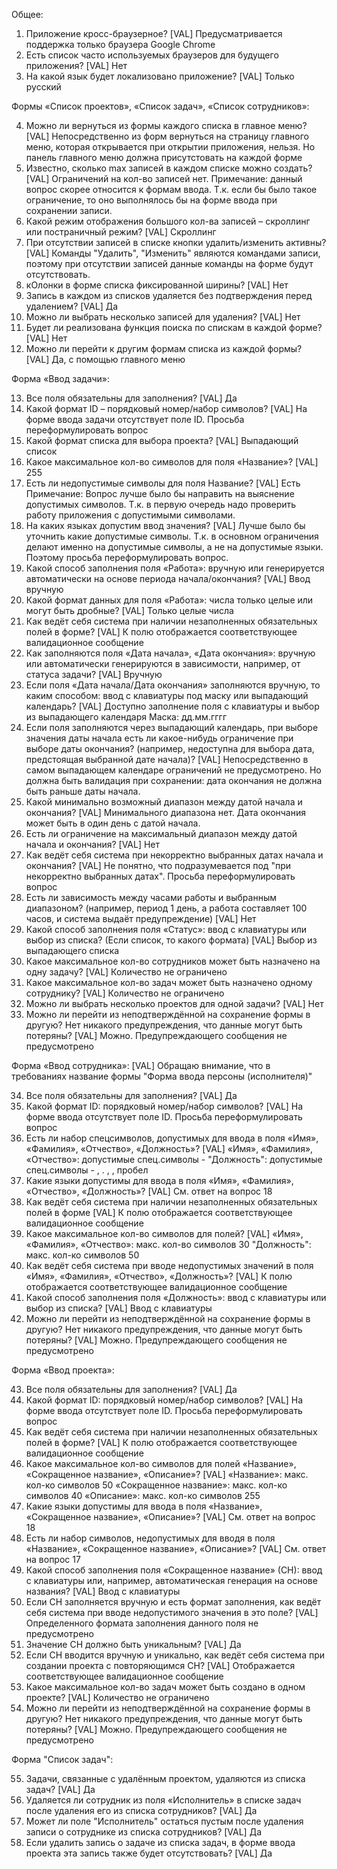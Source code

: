 Общее:
1)	Приложение кросс-браузерное?
[VAL] Предусматривается поддержка только браузера Google Chrome
2)	Есть список часто используемых браузеров для будущего приложения?
[VAL] Нет
3)	На какой язык будет локализовано приложение?
[VAL] Только русский

Формы «Список проектов», «Список задач», «Список сотрудников»:

4)	Можно ли вернуться из формы каждого списка в главное меню?
[VAL] Непосредственно из форм вернуться на страницу главного меню, которая открывается при открытии приложения, нельзя.
Но панель главного меню должна присутстовать на каждой форме
5)	Известно, сколько max записей в каждом списке можно создать?
[VAL] Ограничений на кол-во записей нет.
Примечание: данный вопрос скорее относится к формам ввода. Т.к. если бы было такое ограничение, то оно выполнялось бы на форме ввода при сохранении записи.
6)	Какой режим отображения большого кол-ва записей – скроллинг или постраничный режим?
[VAL] Скроллинг
7)	При отсутствии записей в списке кнопки удалить/изменить активны?
[VAL] Команды "Удалить", "Изменить" являются командами записи, поэтому при отсутствии записей данные команды на форме будут отсутствовать.
8)	кОлонки в форме списка фиксированной ширины?
[VAL] Нет
9)	Запись в каждом из списков удаляется без подтверждения перед удалением?
[VAL] Да
10)	Можно ли выбрать несколько записей для удаления?
[VAL] Нет
11)	Будет ли реализована функция поиска по спискам в каждой форме?
[VAL] Нет
12)	Можно ли перейти к другим формам списка из каждой формы?
[VAL] Да, с помощью главного меню

Форма «Ввод задачи»:

13)	Все поля обязательны для заполнения?
[VAL] Да
14)	Какой формат ID – порядковый номер/набор символов?
[VAL] На форме ввода задачи отсутствует поле ID. Просьба переформулировать вопрос 
15)	Какой формат списка для выбора проекта?
[VAL] Выпадающий список
16)	Какое максимальное кол-во символов для поля «Название»?
[VAL] 255
17)	Есть ли недопустимые символы для поля Название?
[VAL] Есть
Примечание: Вопрос лучше было бы направить на выяснение допустимых символов. Т.к. в первую очередь надо проверить работу приложения с допустимыми символами.
18)	На каких языках допустим ввод значения?
[VAL] Лучше было бы уточнить какие допустимые символы. Т.к. в основном ограничения делают именно на допустимые символы, а не на допустимые языки.
Поэтому просьба переформулировать вопрос.
19)	Какой способ заполнения поля «Работа»: вручную или генерируется автоматически на основе периода начала/окончания? 
[VAL] Ввод вручную
20)	Какой формат данных для поля «Работа»: числа только целые или могут быть дробные?
[VAL] Только целые числа
21)	Как ведёт себя система при наличии незаполненных обязательных полей в форме?
[VAL] К полю отображается соответствующее валидационное сообщение
22)	Как заполняются поля «Дата начала», «Дата окончания»: вручную или автоматически генерируются в зависимости, например, от статуса задачи? 
[VAL] Вручную
23)	Если поля «Дата начала/Дата окончания» заполняются вручную, то каким способом: ввод с клавиатуры под маску или выпадающий календарь?
[VAL] Доступно заполнение поля с клавиатуры и выбор из выпадающего календаря
Маска: дд.мм.гггг
24)	Если поля заполняются через выпадающий календарь, при выборе значения даты начала есть ли какое-нибудь ограничение при выборе даты окончания? (например, недоступна для выбора дата, предстоящая выбранной дате начала)?
[VAL] Непосредственно в самом выпадающем календаре ограничений не предусмотрено.
Но должна быть валидация при сохранении: дата окончания не должна быть раньше даты начала.
25)	Какой минимально возможный диапазон между датой начала и окончания?
[VAL] Минимального диапазона нет. Дата окончания может быть в один день с датой начала.
26)	Есть ли ограничение на максимальный диапазон между датой начала и окончания?
[VAL] Нет
27)	Как ведёт себя система при некорректно выбранных датах начала и окончания?
[VAL] Не понятно, что подразумевается под "при некорректно выбранных датах". Просьба переформулировать вопрос
28)	Есть ли зависимость между часами работы и выбранным диапазоном? (например, период 1 день, а работа составляет 100 часов, и система выдаёт предупреждение)
[VAL] Нет
29)	Какой способ заполнения поля «Статус»: ввод с клавиатуры или выбор из списка? (Если список, то какого формата)
[VAL] Выбор из выпадающего списка
30)	Какое максимальное кол-во сотрудников может быть назначено на одну задачу? 
[VAL] Количество не ограничено
31)	Какое максимальное кол-во задач может быть назначено одному сотруднику? 
[VAL] Количество не ограничено
32)	Можно ли выбрать несколько проектов для одной задачи?
[VAL] Нет
33)	Можно ли перейти из неподтверждённой на сохранение формы в другую? Нет никакого предупреждения, что данные могут быть потеряны?
[VAL] Можно. Предупреждающего сообщения не предусмотрено

Форма «Ввод сотрудника»:
[VAL] Обращаю внимание, что в требованиях название формы "Форма ввода персоны (исполнителя)"

34)	Все поля обязательны для заполнения?
[VAL] Да
35)	Какой формат ID: порядковый номер/набор символов?
[VAL] На форме ввода отсутствует поле ID. Просьба переформулировать вопрос 
36)	Есть ли набор спецсимволов, допустимых для ввода в поля «Имя», «Фамилия», «Отчество», «Должность»? 
[VAL] «Имя», «Фамилия», «Отчество»: допустимые спец.символы -
"Должность": допустимые спец.символы - , . , \, пробел
37)	Какие языки допустимы для ввода в поля «Имя», «Фамилия», «Отчество», «Должность»?
[VAL] См. ответ на вопрос 18
38)	Как ведёт себя система при наличии незаполненных обязательных полей в форме
[VAL] К полю отображается соответствующее валидационное сообщение
39)	Какое максимальное кол-во символов для полей?
[VAL] «Имя», «Фамилия», «Отчество»: макс. кол-во символов 30
"Должность": макс. кол-ко символов 50
40)	Как ведёт себя система при вводе недопустимых значений в поля «Имя», «Фамилия», «Отчество», «Должность»?
[VAL] К полю отображается соответствующее валидационное сообщение
41)	Какой способ заполнения поля «Должность»: ввод с клавиатуры или выбор из списка? 
[VAL] Ввод с клавиатуры
42)	Можно ли перейти из неподтверждённой на сохранение формы в другую? Нет никакого предупреждения, что данные могут быть потеряны?
[VAL] Можно. Предупреждающего сообщения не предусмотрено

Форма «Ввод проекта»:

43)	Все поля обязательны для заполнения?
[VAL] Да
44)	Какой формат ID: порядковый номер/набор символов?
[VAL] На форме ввода отсутствует поле ID. Просьба переформулировать вопрос 
45)	Как ведёт себя система при наличии незаполненных обязательных полей в форме?
[VAL] К полю отображается соответствующее валидационное сообщение
46)	Какое максимальное кол-во символов для полей «Название», «Сокращенное название», «Описание»?
[VAL] «Название»: макс. кол-ко символов 50
«Сокращенное название»: макс. кол-ко символов 40
«Описание»:  макс. кол-ко символов 255
47)	Какие языки допустимы для ввода в поля «Название», «Сокращенное название», «Описание»?
[VAL] См. ответ на вопрос 18
48)	Есть ли набор символов, недопустимых для вводя в поля «Название», «Сокращенное название», «Описание»?
[VAL] См. ответ на вопрос 17
49)	Какой способ заполнения поля «Сокращенное название» (СН): ввод с клавиатуры или, например, автоматическая генерация на основе названия? 
[VAL] Ввод с клавиатуры
50)	Если СН заполняется вручную и есть формат заполнения, как ведёт себя система при вводе недопустимого значения в это поле?
[VAL] Определенного формата заполнения данного поля не предусмотрено
51)	Значение СН должно быть уникальным? 
[VAL] Да
52)	Если СН вводится вручную и уникально, как ведёт себя система при создании проекта с повторяющимся СН?
[VAL] Отображается соответствующее валидационное сообщение
53)	Какое максимальное кол-во задач может быть создано в одном проекте? 
[VAL] Количество не ограничено
54)	Можно ли перейти из неподтверждённой на сохранение формы в другую? Нет никакого предупреждения, что данные могут быть потеряны?
[VAL] Можно. Предупреждающего сообщения не предусмотрено

Форма "Список задач":

55)	Задачи, связанные с удалённым проектом, удаляются из списка задач?
[VAL] Да
56)	Удаляется ли сотрудник из поля «Исполнитель» в списке задач после удаления его из списка сотрудников?
[VAL] Да
57)	Может ли поле "Исполнитель" остаться пустым после удаления записи о сотруднике из списка сотрудников?
[VAL] Да
58)	Если удалить запись о задаче из списка задач, в форме ввода проекта эта запись также будет отсутствовать?
[VAL] Да
